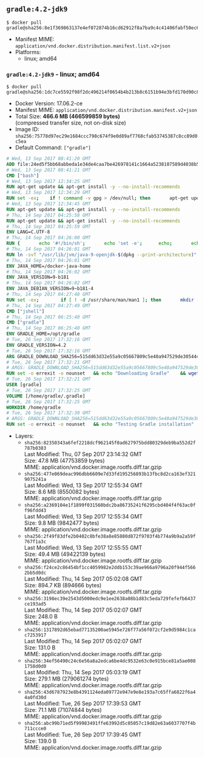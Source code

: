 ## `gradle:4.2-jdk9`

```console
$ docker pull gradle@sha256:8e1f369863137e4ef072874b16cd62912f8a7ba9c4c41406fabf50ec6b3df77f
```

-	Manifest MIME: `application/vnd.docker.distribution.manifest.list.v2+json`
-	Platforms:
	-	linux; amd64

### `gradle:4.2-jdk9` - linux; amd64

```console
$ docker pull gradle@sha256:1dc7ce5592f98f2dc496214f0654b4b213b8c6151b94e3bfd170d90c85830311
```

-	Docker Version: 17.06.2-ce
-	Manifest MIME: `application/vnd.docker.distribution.manifest.v2+json`
-	Total Size: **466.6 MB (466599859 bytes)**  
	(compressed transfer size, not on-disk size)
-	Image ID: `sha256:75778d97ec29e1684ccc798c674f9e0d89af7768cfab53745387c8cc89d0c5ea`
-	Default Command: `["gradle"]`

```dockerfile
# Wed, 13 Sep 2017 08:41:20 GMT
ADD file:24ed5f5bb68abbeda1e34de4caa7be426978141c1664a5238107589d4038b5b0 in / 
# Wed, 13 Sep 2017 08:41:21 GMT
CMD ["bash"]
# Wed, 13 Sep 2017 12:34:25 GMT
RUN apt-get update && apt-get install -y --no-install-recommends 		ca-certificates 		curl 		wget 	&& rm -rf /var/lib/apt/lists/*
# Wed, 13 Sep 2017 12:34:29 GMT
RUN set -ex; 	if ! command -v gpg > /dev/null; then 		apt-get update; 		apt-get install -y --no-install-recommends 			gnupg2 			dirmngr 		; 		rm -rf /var/lib/apt/lists/*; 	fi
# Wed, 13 Sep 2017 12:34:45 GMT
RUN apt-get update && apt-get install -y --no-install-recommends 		git 		mercurial 		openssh-client 		subversion 				procps 	&& rm -rf /var/lib/apt/lists/*
# Thu, 14 Sep 2017 04:25:58 GMT
RUN apt-get update && apt-get install -y --no-install-recommends 		bzip2 		unzip 		xz-utils 	&& rm -rf /var/lib/apt/lists/*
# Thu, 14 Sep 2017 04:25:59 GMT
ENV LANG=C.UTF-8
# Thu, 14 Sep 2017 04:26:00 GMT
RUN { 		echo '#!/bin/sh'; 		echo 'set -e'; 		echo; 		echo 'dirname "$(dirname "$(readlink -f "$(which javac || which java)")")"'; 	} > /usr/local/bin/docker-java-home 	&& chmod +x /usr/local/bin/docker-java-home
# Thu, 14 Sep 2017 04:26:01 GMT
RUN ln -svT "/usr/lib/jvm/java-9-openjdk-$(dpkg --print-architecture)" /docker-java-home
# Thu, 14 Sep 2017 04:26:01 GMT
ENV JAVA_HOME=/docker-java-home
# Thu, 14 Sep 2017 04:26:02 GMT
ENV JAVA_VERSION=9-b181
# Thu, 14 Sep 2017 04:26:02 GMT
ENV JAVA_DEBIAN_VERSION=9~b181-4
# Thu, 14 Sep 2017 04:27:48 GMT
RUN set -ex; 		if [ ! -d /usr/share/man/man1 ]; then 		mkdir -p /usr/share/man/man1; 	fi; 		apt-get update; 	apt-get install -y 		openjdk-9-jdk="$JAVA_DEBIAN_VERSION" 	; 	rm -rf /var/lib/apt/lists/*; 		[ "$(readlink -f "$JAVA_HOME")" = "$(docker-java-home)" ]; 		update-alternatives --get-selections | awk -v home="$(readlink -f "$JAVA_HOME")" 'index($3, home) == 1 { $2 = "manual"; print | "update-alternatives --set-selections" }'; 	update-alternatives --query java | grep -q 'Status: manual'
# Thu, 14 Sep 2017 04:27:49 GMT
CMD ["jshell"]
# Thu, 14 Sep 2017 06:25:40 GMT
CMD ["gradle"]
# Thu, 14 Sep 2017 06:25:40 GMT
ENV GRADLE_HOME=/opt/gradle
# Tue, 26 Sep 2017 17:32:16 GMT
ENV GRADLE_VERSION=4.2
# Tue, 26 Sep 2017 17:32:16 GMT
ARG GRADLE_DOWNLOAD_SHA256=515dd63d32e55a9c05667809c5e40a947529de3054444ad274b3b75af5582eae
# Tue, 26 Sep 2017 17:32:21 GMT
# ARGS: GRADLE_DOWNLOAD_SHA256=515dd63d32e55a9c05667809c5e40a947529de3054444ad274b3b75af5582eae
RUN set -o errexit -o nounset 	&& echo "Downloading Gradle" 	&& wget --no-verbose --output-document=gradle.zip "https://services.gradle.org/distributions/gradle-${GRADLE_VERSION}-bin.zip" 		&& echo "Checking download hash" 	&& echo "${GRADLE_DOWNLOAD_SHA256} *gradle.zip" | sha256sum --check - 		&& echo "Installing Gradle" 	&& unzip gradle.zip 	&& rm gradle.zip 	&& mv "gradle-${GRADLE_VERSION}" "${GRADLE_HOME}/" 	&& ln --symbolic "${GRADLE_HOME}/bin/gradle" /usr/bin/gradle 		&& echo "Adding gradle user and group" 	&& groupadd --system --gid 1000 gradle 	&& useradd --system --gid gradle --uid 1000 --shell /bin/bash --create-home gradle 	&& mkdir /home/gradle/.gradle 	&& chown --recursive gradle:gradle /home/gradle 		&& echo "Symlinking root Gradle cache to gradle Gradle cache" 	&& ln -s /home/gradle/.gradle /root/.gradle
# Tue, 26 Sep 2017 17:32:21 GMT
USER [gradle]
# Tue, 26 Sep 2017 17:32:25 GMT
VOLUME [/home/gradle/.gradle]
# Tue, 26 Sep 2017 17:32:25 GMT
WORKDIR /home/gradle
# Tue, 26 Sep 2017 17:32:30 GMT
# ARGS: GRADLE_DOWNLOAD_SHA256=515dd63d32e55a9c05667809c5e40a947529de3054444ad274b3b75af5582eae
RUN set -o errexit -o nounset 	&& echo "Testing Gradle installation" 	&& gradle --version
```

-	Layers:
	-	`sha256:82350343a6fef2218dcf962145f0ad627975bdd80329deb9ba552d2f787b0383`  
		Last Modified: Thu, 07 Sep 2017 23:14:32 GMT  
		Size: 47.8 MB (47753859 bytes)  
		MIME: application/vnd.docker.image.rootfs.diff.tar.gzip
	-	`sha256:477e069deac996dbb6609e7d33fd195256893b13fbc8d2ca163ef3219075241a`  
		Last Modified: Wed, 13 Sep 2017 12:55:34 GMT  
		Size: 8.6 MB (8550082 bytes)  
		MIME: application/vnd.docker.image.rootfs.diff.tar.gzip
	-	`sha256:a2369104e1f1899f031560bdc2ba86735241f6295cbd404f4f63ac0ff96fdd43`  
		Last Modified: Wed, 13 Sep 2017 12:55:34 GMT  
		Size: 9.8 MB (9842477 bytes)  
		MIME: application/vnd.docker.image.rootfs.diff.tar.gzip
	-	`sha256:2f49f83dfe2b0402c8bfe38a8e85880d872f9703f4b774a9b9a2a59f767f1a3c`  
		Last Modified: Wed, 13 Sep 2017 12:55:55 GMT  
		Size: 49.4 MB (49422139 bytes)  
		MIME: application/vnd.docker.image.rootfs.diff.tar.gzip
	-	`sha256:f24ce2c86454bf1cc4059982e2ddb153c39ae966a9796a20f944f5662bb5d0dc`  
		Last Modified: Thu, 14 Sep 2017 05:02:08 GMT  
		Size: 894.7 KB (894666 bytes)  
		MIME: application/vnd.docker.image.rootfs.diff.tar.gzip
	-	`sha256:3198ec39e2543d5000edc9e1ee2638a08b1d83c5eda729fefefb6437ce193ad5`  
		Last Modified: Thu, 14 Sep 2017 05:02:07 GMT  
		Size: 248.0 B  
		MIME: application/vnd.docker.image.rootfs.diff.tar.gzip
	-	`sha256:1317892d65ebad77135200ae5945e726f77a56f072cf2e9d5984c1cac7253917`  
		Last Modified: Thu, 14 Sep 2017 05:02:07 GMT  
		Size: 131.0 B  
		MIME: application/vnd.docker.image.rootfs.diff.tar.gzip
	-	`sha256:34ef56490c24c6e56a8a2edca6be4dc9532e63c0e915bce81a5ae0081758d0d0`  
		Last Modified: Thu, 14 Sep 2017 05:03:19 GMT  
		Size: 279.1 MB (279061274 bytes)  
		MIME: application/vnd.docker.image.rootfs.diff.tar.gzip
	-	`sha256:43d6787923e8b4391124eda09772e947e9e8e193a7c65ffa6822f6a44a0fd30d`  
		Last Modified: Tue, 26 Sep 2017 17:39:53 GMT  
		Size: 71.1 MB (71074844 bytes)  
		MIME: application/vnd.docker.image.rootfs.diff.tar.gzip
	-	`sha256:abc99b71ed5f99983491ffe63992d5c05057c19d82e63a6037707f4b711ccce0`  
		Last Modified: Tue, 26 Sep 2017 17:39:45 GMT  
		Size: 139.0 B  
		MIME: application/vnd.docker.image.rootfs.diff.tar.gzip
